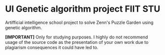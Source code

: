 # UI Genetic algorithm project FIIT STU

Artifficial intelligence school project to solve Zenn's Puzzle Garden using genetic algorithm.

**[IMPORTANT]**
Only for studying purposes. I highly do not recommend usage of the source code as the presentation of your own work due to plagiarism consequences it could have led to.
